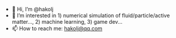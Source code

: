 - 👋 Hi, I’m @hakolj
- 👀 I’m interested in 1) numerical simulation of fluid/particle/active matter..., 2) machine learning, 3) game dev...
- 📫 How to reach me: hakolj@qq.com

